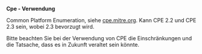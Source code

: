 **Cpe - Verwendung**

Common Platform Enumeration, siehe [cpe.mitre.org](https://cpe.mitre.org/specification/).
Kann CPE 2.2 und CPE 2.3 sein, wobei 2.3 bevorzugt wird.

Bitte beachten Sie bei der Verwendung von CPE die Einschränkungen und die Tatsache, dass es in Zukunft veraltet sein könnte.
